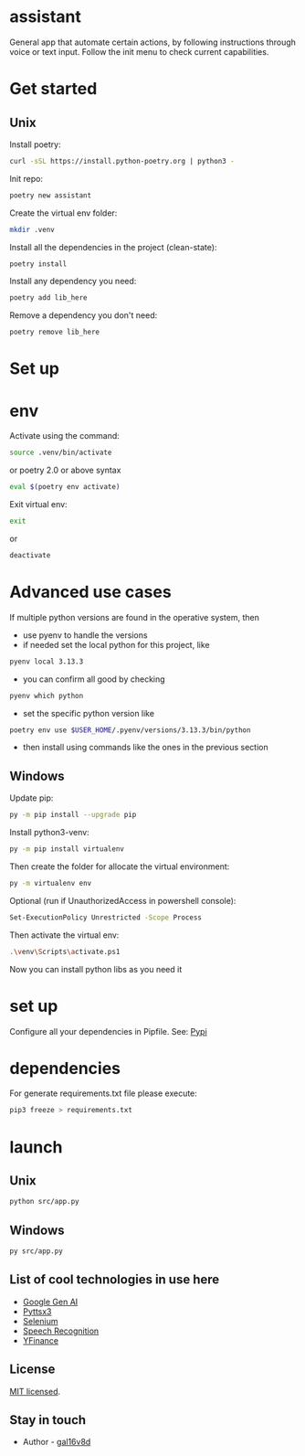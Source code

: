 # assistant

General app that automate certain actions, by following instructions through voice or text input. Follow the init menu to check current capabilities.

# Get started

## Unix

Install poetry:

```bash
curl -sSL https://install.python-poetry.org | python3 -
```

Init repo:

```bash
poetry new assistant
```

Create the virtual env folder:

```bash
mkdir .venv
```

Install all the dependencies in the project (clean-state):

```bash
poetry install
```

Install any dependency you need:

```bash
poetry add lib_here
```

Remove a dependency you don't need:

```bash
poetry remove lib_here
```

# Set up

# env

Activate using the command:

```bash
source .venv/bin/activate
```

or poetry 2.0 or above syntax

```bash
eval $(poetry env activate)
```

Exit virtual env:

```bash
exit
```

or

```bash
deactivate
```

# Advanced use cases

If multiple python versions are found in the operative system, then

- use pyenv to handle the versions
- if needed set the local python for this project, like

```bash
pyenv local 3.13.3
```

- you can confirm all good by checking

```bash
pyenv which python
```

- set the specific python version like

```bash
poetry env use $USER_HOME/.pyenv/versions/3.13.3/bin/python
```

- then install using commands like the ones in the previous section

## Windows

Update pip:

```bash
py -m pip install --upgrade pip
```

Install python3-venv:

```bash
py -m pip install virtualenv
```

Then create the folder for allocate the virtual environment:

```bash
py -m virtualenv env
```

Optional (run if UnauthorizedAccess in powershell console):

```bash
Set-ExecutionPolicy Unrestricted -Scope Process
```

Then activate the virtual env:

```bash
.\venv\Scripts\activate.ps1
```

Now you can install python libs as you need it

# set up

Configure all your dependencies in Pipfile.
See: [Pypi](https://pypi.org/)

# dependencies

For generate requirements.txt file please execute:

```bash
pip3 freeze > requirements.txt
```

# launch

## Unix

```bash
python src/app.py
```

## Windows

```bash
py src/app.py
```

## List of cool technologies in use here

- [Google Gen AI](https://ai.google.dev/gemini-api/docs)
- [Pyttsx3](https://github.com/nateshmbhat/pyttsx3)
- [Selenium](https://www.selenium.dev/)
- [Speech Recognition](https://github.com/Uberi/speech_recognition#readme)
- [YFinance](https://github.com/ranaroussi/yfinance)

## License

[MIT licensed](LICENSE).

## Stay in touch

- Author - [gal16v8d](https://github.com/gal16v8d)